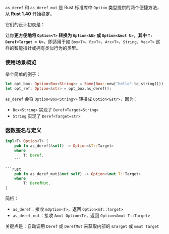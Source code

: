 `as_deref` 和 `as_deref_mut` 是 Rust 标准库中 `Option` 类型提供的两个便捷方法，从 **Rust 1.40** 开始稳定。

它们的设计初衷是：  

让你**更方便地将 `Option<T>` 转换为 `Option<&U>` 或 `Option<&mut U>`，其中 `T: Deref<Target = U>`**，即适用于如 `Box<T>`、`Rc<T>`、`Arc<T>`、`String`、`Vec<T>` 这样的智能指针或拥有类似行为的类型。
### 使用场景概览
举个简单的例子：
```rust
let opt_box: Option<Box<String>> = Some(Box::new("hello".to_string()));
let opt_ref: Option<&str> = opt_box.as_deref();
```
`as_deref` 会将 `Option<Box<String>>` 转换成 `Option<&str>`，因为：
- `Box<String>` 实现了 `Deref<Target=String>`
- `String` 实现了 `Deref<Target=str>`
### 函数签名与定义
```rust
impl<T> Option<T> {
    pub fn as_deref(&self) -> Option<&T::Target>
    where
        T: Deref,
    ```

```rust
    pub fn as_deref_mut(&mut self) -> Option<&mut T::Target>
    where
        T: DerefMut,
}

```

简析：

- `as_deref`：接收 `&Option<T>`，返回 `Option<&T::Target>`
- `as_deref_mut`：接收 `&mut Option<T>`，返回 `Option<&mut T::Target>`

关键点是：自动调用 `Deref` 或 `DerefMut` 来获取内部的 `&Target` 或 `&mut Target`